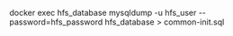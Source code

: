 docker  exec hfs_database  mysqldump -u hfs_user --password=hfs_password hfs_database > common-init.sql
